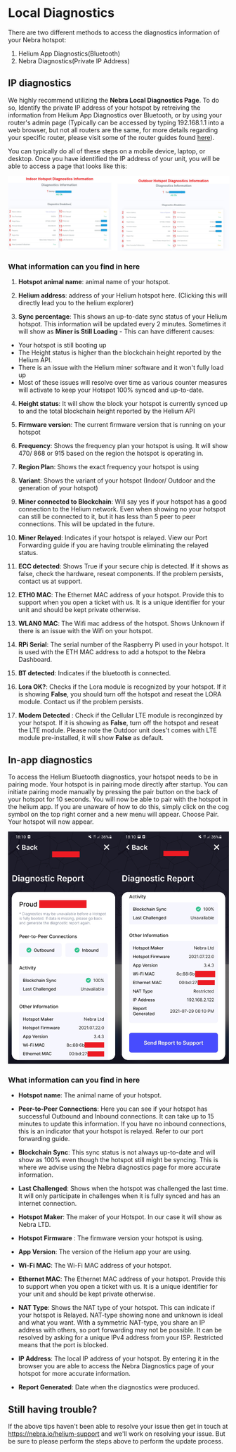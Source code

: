 # Local Diagnostics

There are two different methods to access the diagnostics information of your Nebra hotspot:

1. Helium App Diagnostics(Bluetooth)
2. Nebra Diagnostics(Private IP Address)

## IP diagnostics

We highly recommend utilizing the **Nebra Local Diagnostics Page**. To do so, Identify the private IP address of your hotspot by retreiving the information from Helium App Diagnostics over Bluetooth, or by using your router's admin page (Typically can be accessed by typing 192.168.1.1 into a web browser, but not all routers are the same, for more details regarding your specific router, please visit some of the router guides found [here](https://portforward.com/router.htm)).

You can typically do all of these steps on a mobile device, laptop, or desktop. Once you have identified the IP address of your unit, you will be able to access a page that looks like this:

![IP diagnostics](../media/photos/troubleshooting/local-diagnostics.jpg)

### What information can you find in here

1. **Hotspot animal name**: animal name of your hotspot.

2. **Helium address**: address of your Helium hotspot here. (Clicking this will directly lead you to the helium explorer)

3. **Sync percentage**: This shows an up-to-date sync status of your Helium hotspot. This information will be updated every 2 minutes. Sometimes it will show as **Miner is Still Loading** - This can have different causes:
* Your hotspot is still booting up
* The Height status is higher than the blockchain height reported by the Helium API.
* There is an issue with the Helium miner software and it won't fully load up
* Most of these issues will resolve over time as various counter measures will activate to keep your Hotspot 100% synced and up-to-date.


4. **Height status**: It will show the block your hotspot is currently synced up to and the total blockchain height reported by the Helium API

5. **Firmware version**: The current firmware version that is running on your hotspot

6. **Frequency**: Shows the frequency plan your hotspot is using. It will show 470/ 868 or 915 based on the region the hotspot is operating in.

7. **Region Plan**: Shows the exact frequency your hotspot is using

8. **Variant**: Shows the variant of your hotspot (Indoor/ Outdoor and the generation of your hotspot)

9. **Miner connected to Blockchain**: Will say yes if your hotspot has a good connection to the Helium network. Even when showing no your hotspot can still be connected to it, but it has less than 5 peer to peer connections. This will be updated in the future.

10. **Miner Relayed**: Indicates if your hotspot is relayed. View our Port Forwarding guide if you are having trouble eliminating the relayed status.

11. **ECC detected**: Shows True if your secure chip is detected. If it shows as false, check the hardware, reseat components. If the problem persists, contact us at support.

12. **ETH0 MAC**: The Ethernet MAC address of your hotspot. Provide this to support when you open a ticket with us. It is a unique identifier for your unit and should be kept private otherwise.

13. **WLAN0 MAC**: The Wifi mac address of the hotspot. Shows Unknown if there is an issue with the Wifi on your hotspot.

14. **RPi Serial**: The serial number of the Raspberry Pi used in your hotspot. It is used with the ETH MAC address to add a hotspot to the Nebra Dashboard.

15. **BT detected**: Indicates if the bluetooth is connected.

16. **Lora OK?**: Checks if the Lora module is recognized by your hotspot. If it is showing **False**, you should turn off the hotspot and reseat the LORA module. Contact us if the problem persists.

17. **Modem Detected** : Check if the Cellular LTE module is reconginzed by your hotspot. If it is showing as **False**, turn off the hotspot and reseat the LTE module. Please note the Outdoor unit does't comes with LTE module pre-installed, it will show **False** as default.

## In-app diagnostics 

To access the Helium Bluetooth diagnostics, your hotspot needs to be in pairing mode. Your hotspot is in pairing mode directly after startup. You can initiate pairing mode manually by pressing the pair button on the back of your hotspot for 10 seconds. You will now be able to pair with the hotspot in the helium app. If you are unaware of how to do this, simply click on the cog symbol on the top right corner and a new menu will appear. Choose Pair. Your hotspot will now appear.

![In-app diagnostics](../media/photos/troubleshooting/inappdiagnostics.jpg ':size=600')

### What information can you find in here

* **Hotspot name**: The animal name of your hotspot. 

* **Peer-to-Peer Connections**: Here you can see if your hotspot has successful Outbound and Inbound connections. It can take up to 15 minutes to update this information. If you have no inbound connections, this is an indicator that your hotspot is relayed. Refer to our port forwarding guide.

* **Blockchain Sync**: This sync status is not always up-to-date and will show as 100% even though the hotspot still might be syncing. This is where we advise using the Nebra diagnostics page for more accurate information.

* **Last Challenged**: Shows when the hotspot was challenged the last time. It will only participate in challenges when it is fully synced and has an internet connection.

* **Hotspot Maker**: The maker of your Hotspot. In our case it will show as Nebra LTD.

* **Hotspot Firmware** : The firmware version your hotspot is using.

* **App Version**: The version of the Helium app your are using.

* **Wi-Fi MAC**: The Wi-Fi MAC address of your hotspot.

* **Ethernet MAC**: The Ethernet MAC address of your hotspot. Provide this to support when you open a ticket with us. It is a unique identifier for your unit and should be kept private otherwise.

* **NAT Type**: Shows the NAT type of your hotspot. This can indicate if your hotspot is Relayed. NAT-type showing none and unknown is ideal and what you want. With a symmetric NAT-type, you share an IP address with others, so port forwarding may not be possible. It can be resolved by asking for a unique IPv4 address from your ISP. Restricted means that the port is blocked.

* **IP Address**: The local IP address of your hotspot. By entering it in the browser you are able to access the Nebra Diagnostics page of your hotspot for more accurate information.

* **Report Generated**: Date when the diagnostics were produced.

## Still having trouble?

If the above tips haven't been able to resolve your issue then get in touch at https://nebra.io/helium-support and we'll work on resolving your issue. But be sure to please perform the steps above to perform the update process.

